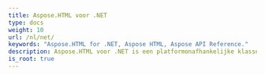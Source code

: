 ```yaml
---
title: Aspose.HTML voor .NET
type: docs
weight: 10
url: /nl/net/
keywords: "Aspose.HTML for .NET, Aspose HTML, Aspose API Reference."
description: Aspose.HTML voor .NET is een platformonafhankelijke klassenbibliotheek waarmee uw toepassingen een breed scala aan HTML-manipulatietaken kunnen uitvoeren.
is_root: true
---
```

